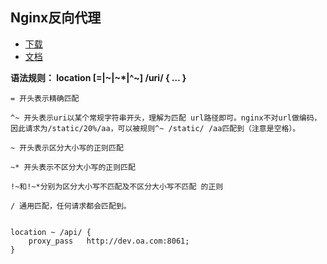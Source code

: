 ## Nginx反向代理

- [下载](http://nginx.org/en/download.html)
- [文档](http://www.nginx.cn/doc/)



**语法规则： location [=|~|~*|^~] /uri/ { … }**
    
    = 开头表示精确匹配
    
    ^~ 开头表示uri以某个常规字符串开头，理解为匹配 url路径即可。nginx不对url做编码，因此请求为/static/20%/aa，可以被规则^~ /static/ /aa匹配到（注意是空格）。
    
    ~ 开头表示区分大小写的正则匹配
    
    ~* 开头表示不区分大小写的正则匹配
    
    !~和!~*分别为区分大小写不匹配及不区分大小写不匹配 的正则
    
    / 通用匹配，任何请求都会匹配到。
    
    
    location ~ /api/ {
        proxy_pass   http://dev.oa.com:8061;
    }